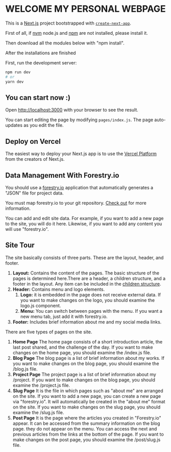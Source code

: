 # WELCOME MY PERSONAL WEBPAGE

This is a [Next.js](https://nextjs.org/) project bootstrapped with [`create-next-app`](https://github.com/vercel/next.js/tree/canary/packages/create-next-app).

First of all, if [nvm](https://github.com/nvm-sh/nvm) node.js and [npm](https://www.npmjs.com/get-npm) are not installed, please install it.

Then download all the modules below with "npm install".

After the installations are finished

First, run the development server:

```bash
npm run dev
# or
yarn dev
```

## You can start now :)

Open [http://localhost:3000](http://localhost:3000) with your browser to see the result.

You can start editing the page by modifying `pages/index.js`. The page auto-updates as you edit the file.

## Deploy on Vercel

The easiest way to deploy your Next.js app is to use the [Vercel Platform](https://vercel.com/new?utm_medium=default-template&filter=next.js&utm_source=create-next-app&utm_campaign=create-next-app-readme) from the creators of Next.js.

## Data Management With Forestry.io

You should use a [forestry.io](https://forestry.io/) application that automatically generates a "JSON" file for project data.

You must map forestry.io to your git repository. [Check out](https://forestry.io/docs/git-sync/) for more information.

You can add and edit site data. For example, if you want to add a new page to the site, you will do it here. Likewise, if you want to add any content you will use "forestry.io".

## Site Tour

The site basically consists of three parts. These are the layout, header, and footer.

1. **Layout:** Contains the content of the pages. The basic structure of the pages is determined here.There are a header, a children structure, and a footer in the layout. Any item can be included in the [children structure](https://nextjs.org/docs/api-reference/next/router).
2. **Header:** Contains menu and logo elements.
   1. **Logo:** it is embedded in the page does not receive external data. If you want to make changes on the logo, you should examine the logo.js component.
   2. **Menu:** You can switch between pages with the menu. If you want a new menu tab, just add it with forestry.io.
3. **Footer:** Includes brief information about me and my social media links.

There are five types of pages on the site.

1. **Home Page**
   The home page consists of a short introduction article, the last post shared, and the challenge of the day.
   If you want to make changes on the home page, you should examine the /index.js file.
2. **Blog Page**
   The blog page is a list of brief information about my works.
   If you want to make changes on the blog page, you should examine the /blog.js file.
3. **Project Page**
   The project page is a list of brief information about my /project.
   If you want to make changes on the blog page, you should examine the /project.js file.
4. **Slug Page**
   It is the file in which pages such as "about me" are arranged on the site. If you want to add a new page, you can create a new page via "forestry.io". It will automatically be created in the "about me" format on the site.
   If you want to make changes on the slug page, you should examine the /slug.js file.
5. **Post Page**
   It is the page where the articles you created in "Forestry.io" appear. It can be accessed from the summary information on the blog page. they do not appear on the menu. You can access the next and previous articles from the links at the bottom of the page.
   If you want to make changes on the post page, you should examine the /post/slug.js file.

